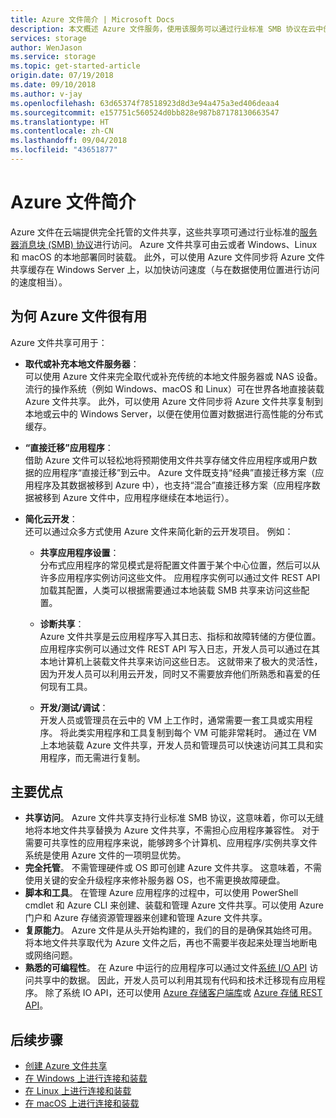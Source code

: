 ```yaml
---
title: Azure 文件简介 | Microsoft Docs
description: 本文概述 Azure 文件服务，使用该服务可以通过行业标准 SMB 协议在云中创建和使用网络文件共享。
services: storage
author: WenJason
ms.service: storage
ms.topic: get-started-article
origin.date: 07/19/2018
ms.date: 09/10/2018
ms.author: v-jay
ms.openlocfilehash: 63d65374f78518923d8d3e94a475a3ed406deaa4
ms.sourcegitcommit: e157751c560524d0bb828e987b87178130663547
ms.translationtype: HT
ms.contentlocale: zh-CN
ms.lasthandoff: 09/04/2018
ms.locfileid: "43651877"
---
```

# <a name="introduction-to-azure-files"></a>Azure 文件简介
Azure 文件在云端提供完全托管的文件共享，这些共享项可通过行业标准的[服务器消息块 (SMB) 协议](https://msdn.microsoft.com/library/windows/desktop/aa365233.aspx)进行访问。 Azure 文件共享可由云或者 Windows、Linux 和 macOS 的本地部署同时装载。 此外，可以使用 Azure 文件同步将 Azure 文件共享缓存在 Windows Server 上，以加快访问速度（与在数据使用位置进行访问的速度相当）。


## <a name="why-azure-files-is-useful"></a>为何 Azure 文件很有用
Azure 文件共享可用于：

* **取代或补充本地文件服务器**：  
    可以使用 Azure 文件来完全取代或补充传统的本地文件服务器或 NAS 设备。 流行的操作系统（例如 Windows、macOS 和 Linux）可在世界各地直接装载 Azure 文件共享。 此外，可以使用 Azure 文件同步将 Azure 文件共享复制到本地或云中的 Windows Server，以便在使用位置对数据进行高性能的分布式缓存。

* **“直接迁移”应用程序**：  
    借助 Azure 文件可以轻松地将预期使用文件共享存储文件应用程序或用户数据的应用程序“直接迁移”到云中。 Azure 文件既支持“经典”直接迁移方案（应用程序及其数据被移到 Azure 中），也支持“混合”直接迁移方案（应用程序数据被移到 Azure 文件中，应用程序继续在本地运行）。 

* **简化云开发**：  
    还可以通过众多方式使用 Azure 文件来简化新的云开发项目。 例如：
    * **共享应用程序设置**：  
        分布式应用程序的常见模式是将配置文件置于某个中心位置，然后可以从许多应用程序实例访问这些文件。 应用程序实例可以通过文件 REST API 加载其配置，人类可以根据需要通过本地装载 SMB 共享来访问这些配置。

    * **诊断共享**：  
        Azure 文件共享是云应用程序写入其日志、指标和故障转储的方便位置。 应用程序实例可以通过文件 REST API 写入日志，开发人员可以通过在其本地计算机上装载文件共享来访问这些日志。 这就带来了极大的灵活性，因为开发人员可以利用云开发，同时又不需要放弃他们所熟悉和喜爱的任何现有工具。

    * **开发/测试/调试**：  
        开发人员或管理员在云中的 VM 上工作时，通常需要一套工具或实用程序。 将此类实用程序和工具复制到每个 VM 可能非常耗时。 通过在 VM 上本地装载 Azure 文件共享，开发人员和管理员可以快速访问其工具和实用程序，而无需进行复制。

## <a name="key-benefits"></a>主要优点
* **共享访问**。 Azure 文件共享支持行业标准 SMB 协议，这意味着，你可以无缝地将本地文件共享替换为 Azure 文件共享，不需担心应用程序兼容性。 对于需要可共享性的应用程序来说，能够跨多个计算机、应用程序/实例共享文件系统是使用 Azure 文件的一项明显优势。 
* **完全托管**。 不需管理硬件或 OS 即可创建 Azure 文件共享。 这意味着，不需使用关键的安全升级程序来修补服务器 OS，也不需更换故障硬盘。
* **脚本和工具**。 在管理 Azure 应用程序的过程中，可以使用 PowerShell cmdlet 和 Azure CLI 来创建、装载和管理 Azure 文件共享。可以使用 Azure 门户和 Azure 存储资源管理器来创建和管理 Azure 文件共享。 
* **复原能力**。 Azure 文件是从头开始构建的，我们的目的是确保其始终可用。 将本地文件共享取代为 Azure 文件之后，再也不需要半夜起来处理当地断电或网络问题。 
* **熟悉的可编程性**。 在 Azure 中运行的应用程序可以通过文件[系统 I/O API](https://msdn.microsoft.com/library/system.io.file.aspx) 访问共享中的数据。 因此，开发人员可以利用其现有代码和技术迁移现有应用程序。 除了系统 IO API，还可以使用 [Azure 存储客户端库](https://msdn.microsoft.com/library/azure/dn261237.aspx)或 [Azure 存储 REST API](https://docs.microsoft.com/rest/api/storageservices/file-service-rest-api)。

## <a name="next-steps"></a>后续步骤
* [创建 Azure 文件共享](storage-how-to-create-file-share.md)
* [在 Windows 上进行连接和装载](storage-how-to-use-files-windows.md)
* [在 Linux 上进行连接和装载](storage-how-to-use-files-linux.md)
* [在 macOS 上进行连接和装载](storage-how-to-use-files-mac.md)

